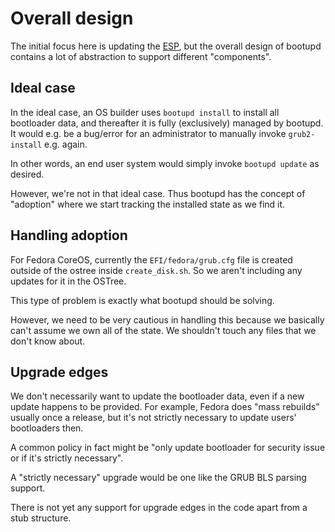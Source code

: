# Overall design

The initial focus here is updating the [ESP](https://en.wikipedia.org/wiki/EFI_system_partition), but the overall design of bootupd contains a lot of abstraction to support different "components".

## Ideal case

In the ideal case, an OS builder uses `bootupd install` to install all bootloader data,
and thereafter it is fully (exclusively) managed by bootupd.  It would e.g. be a bug/error
for an administrator to manually invoke `grub2-install` e.g. again.

In other words, an end user system would simply invoke `bootupd update` as desired.

However, we're not in that ideal case.  Thus bootupd has the concept of "adoption" where
we start tracking the installed state as we find it.

## Handling adoption

For Fedora CoreOS, currently the `EFI/fedora/grub.cfg` file is created outside of the ostree inside `create_disk.sh`.  So we aren't including any updates for it in the OSTree.

This type of problem is exactly what bootupd should be solving.

However, we need to be very cautious in handling this because we basically can't
assume we own all of the state.  We shouldn't touch any files that we
don't know about.

## Upgrade edges

We don't necessarily want to update the bootloader data, even if a new update happens to be provided.
For example, Fedora does "mass rebuilds" usually once a release, but it's not strictly necessary
to update users' bootloaders then.

A common policy in fact might be "only update bootloader for security issue or if it's strictly necessary".

A "strictly necessary" upgrade would be one like the GRUB BLS parsing support.

There is not yet any support for upgrade edges in the code apart from a stub structure.
